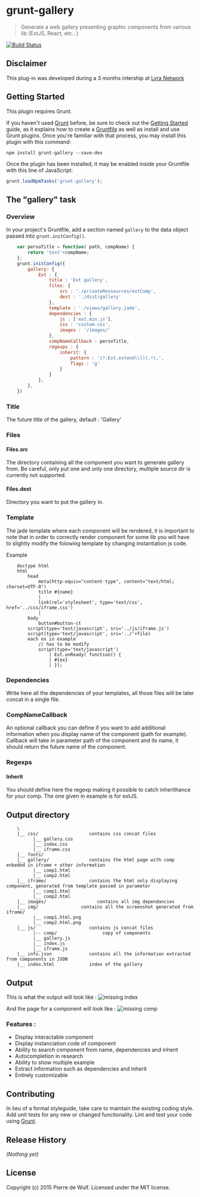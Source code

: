 # grunt-gallery

> Generate a web gallery presenting graphic components from various lib (ExtJS, React, etc...)

[![Build Status](https://travis-ci.org/daolf/grunt-gallery.svg?branch=release%2Fv0.0.1)](https://travis-ci.org/daolf/grunt-gallery)

## Disclaimer

This plug-in was developed during a 3 months intership at [Lyra Network](http://www.lyra-network.com/)

## Getting Started
This plugin requires Grunt.

If you haven't used [Grunt](http://gruntjs.com/) before, be sure to check out the [Getting Started](http://gruntjs.com/getting-started) guide, as it explains how to create a [Gruntfile](http://gruntjs.com/sample-gruntfile) as well as install and use Grunt plugins. Once you're familiar with that process, you may install this plugin with this command:

```shell
npm install grunt-gallery --save-dev
```

Once the plugin has been installed, it may be enabled inside your Gruntfile with this line of JavaScript:

```js
grunt.loadNpmTasks('grunt-gallery');
```

## The "gallery" task

### Overview
In your project's Gruntfile, add a section named `gallery` to the data object passed into `grunt.initConfig()`.

```js
    var persoTitle = function( path, compName) {
        return 'test'+compName;
    };
    grunt.initConfig({
        gallery: {
            Ext : {
                title : 'Ext gallery',
                files: {
                    src : './privateRessources/extComp',
                    dest : './dist/gallery'
                },
                template : './views/gallery.jade',
                dependencies : {
                    js : ['ext.min.js'],
                    css : 'custom.css',
                    images : '/images/'
                },
                compNameCallback : persoTitle,
                regexps : {
                    inherit: {
                        pattern : '(?:Ext.extend\\()(.*),',
                        flags : 'g'
                    }
                }
            },
        },
    })
```
### Title

The future title of the gallery, default : 'Gallery'

### Files

#### Files.src

The directory containing all the component you want to generate gallery from. Be careful, only put one and only one directory, multiple source dir is currently not supported.

#### Files.dest

Directory you want to put the gallery in.

### Template

The jade template where each component will be rendered, it is important to note that in order to correctly render component for some lib you will have to slightly modify the folowing template by changing instantiation js code.

Example

```
    doctype html
    html
        head
            meta(http-equiv="content-type", content="text/html; charset=UTF-8")
            title #{name}
            |         
            link(rel='stylesheet', type='text/css', href='../css/iframe.css')
            |         
        body
            button#button-ct
        script(type='text/javascript', src='../js/iframe.js')
        script(type='text/javascript', src='../'+file)
        each ex in example
            // has to be modify
            script(type='text/javascript')
                | Ext.onReady( function() {
                | #{ex} 
                | });
```

### Dependencies

Write here all the dependencies of your templates, all those files will be later concat in a single file.


### CompNameCallback

An optional callback you can define if you want to add additional information when you display name of the component (path for example). Callback will take in parameter path of the component and its name, it should return the future name of the component.

### Regexps

#### Inherit

You should define here the regexp making it possible to catch inherithance for your comp. The one given in example is for extJS.

## Output directory

```
    \
    |__ css/                   contains css concat files 
          |__ gallery.css
          |__ index.css
          |__ iframe.css
    |__ fonts/
    |__ gallery/               contains the html page with comp enbeded in iframe + other information
          |__ comp1.html
          |__ comp2.html
    |__ iframe/                contains the html only displaying component, generated from template passed in parameter
          |__ comp1.html
          |__ comp2.html
    |__ images/                   contains all img dependancies
    |__ img/                contains all the screenshot generated from iframe/
          |__ comp1.html.png
          |__ comp2.html.png
    |__ js/                    contains js concat files
          |-- comp/                 copy of components
          |__ gallery.js
          |__ index.js
          |__ iframe.js
    |__ info.json              contains all the information extracted from components in JSON
    |__ index.html             index of the gallery

```

## Output
 
This is what the output will look like :
![missing index](./doc/index.png "Index page of gallery")

And the page for a component will look like :
![missing comp](./doc/comp.png "Component page")


### Features :

* Display interactable component
* Display instanciation code of component
* Ability to search component from name, dependencies and inherit
* Autocompletion in research
* Ability to show multiple example
* Extract information such as dependencies and inherit
* Entirely customizable

## Contributing
In lieu of a formal styleguide, take care to maintain the existing coding style. Add unit tests for any new or changed functionality. Lint and test your code using [Grunt](http://gruntjs.com/).

## Release History
_(Nothing yet)_

## License
Copyright (c) 2015 Pierre de Wulf. Licensed under the MIT license.
